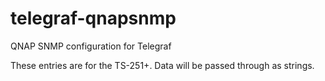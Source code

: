 # telegraf-qnapsnmp
QNAP SNMP configuration for Telegraf

These entries are for the TS-251+. Data will be passed through as strings.

